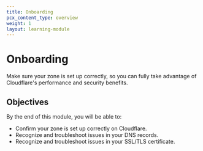 ```yaml
---
title: Onboarding
pcx_content_type: overview
weight: 1
layout: learning-module
---
```


# Onboarding

Make sure your zone is set up correctly, so you can fully take advantage of Cloudflare's performance and security benefits.

## Objectives

By the end of this module, you will be able to:

- Confirm your zone is set up correctly on Cloudflare.
- Recognize and troubleshoot issues in your DNS records.
- Recognize and troubleshoot issues in your SSL/TLS certificate.
